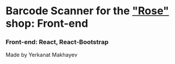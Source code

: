 # Barcode Scanner for the ["Rose"](https://www.instagram.com/rose.shopkz) shop: Front-end
### Front-end: React, React-Bootstrap

Made by Yerkanat Makhayev
